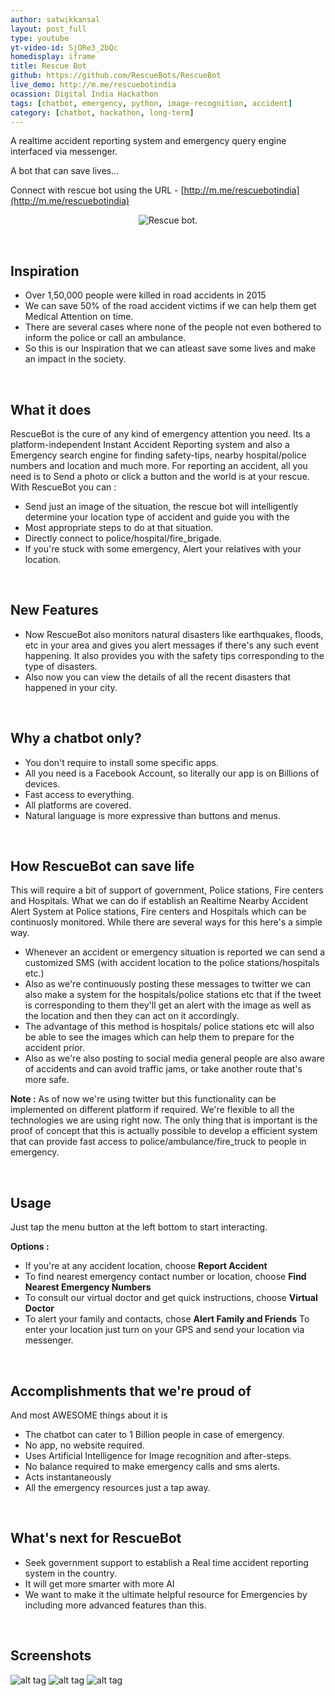 ```yaml
---
author: satwikkansal
layout: post_full
type: youtube
yt-video-id: SjORe3_2bQc
homedisplay: iframe
title: Rescue Bot
github: https://github.com/RescueBots/RescueBot
live_demo: http://m.me/rescuebotindia
ocassion: Digital India Hackathon
tags: [chatbot, emergency, python, image-recognition, accident]
category: [chatbot, hackathon, long-term]
---
```

A realtime accident reporting system and emergency query engine interfaced via messenger.

A bot that can save lives...

Connect with rescue bot using the URL - [http://m.me/rescuebotindia](http://m.me/rescuebotindia)

<p align="center">
  <img src="https://s4.postimg.org/673q66o8p/logo.png" alt="Rescue bot."/>
</p>

<br>

## Inspiration

- Over 1,50,000 people were killed in road accidents in 2015
- We can save 50% of the road accident victims if we can help them get Medical    Attention on time.
- There are several cases where none of the people not even bothered to inform the  police or call an ambulance.
- So this is our Inspiration that we can atleast save some lives and make an impact in the society.

<br>

## What it does
RescueBot is the cure of any kind of emergency attention you need. Its a platform-independent Instant Accident Reporting system and also a Emergency search engine for finding safety-tips, nearby hospital/police numbers and location and much more.
For reporting an accident, all you need is to Send a photo or click a button and the world is at your rescue.
With RescueBot you can :
- Send just an image of the situation, the rescue bot will intelligently determine your location type of accident and guide you with the
- Most appropriate steps to do at that situation.
- Directly connect to police/hospital/fire_brigade.
- If you're stuck with some emergency, Alert your relatives with your location.

<br>

## New Features
- Now RescueBot also monitors natural disasters like earthquakes, floods, etc in your area and gives you alert messages if there's any such event happening. It also provides you with the safety tips corresponding to the type of disasters.
- Also now you can view the details of all the recent disasters that happened in your city.

<br>

## Why a chatbot only?
- You don't require to install some specific apps.
- All you need is a Facebook Account, so literally our app is on Billions of devices.
- Fast access to everything.
- All platforms are covered.
- Natural language is more expressive than buttons and menus.

<br>

## How RescueBot can save life
This will require a bit of support of government, Police stations, Fire centers and Hospitals. What we can do if establish an Realtime Nearby Accident Alert System at Police stations, Fire centers and Hospitals which can be continuosly monitored. While there are several ways for this here's a simple way.
- Whenever an accident or emergency situation is reported we can send a customized SMS (with accident location to the police stations/hospitals etc.)
- Also as we're continuously posting these messages to twitter we can also make a system for the hospitals/police stations etc that if the tweet is corresponding to them they'll get an alert with the image as well as the location and then they can act on it accordingly. 
- The advantage of this method is hospitals/ police stations etc will also be able to see the images which can help them to prepare for the accident prior. 
- Also as we're also posting to social media general people are also aware of accidents and can avoid traffic jams, or take another route that's more safe.

**Note :** As of now we're using twitter but this functionality can be implemented on different platform if required. We're flexible to all the technologies we are using right now. The only thing that is important is the proof of concept that this is actually possible to develop a efficient system that can provide fast access to police/ambulance/fire_truck to people in emergency.

<br>

## Usage
Just tap the menu button at the left bottom to start interacting.

**Options :**
- If you're at any accident location, choose **Report Accident**
- To find nearest emergency contact number or location, choose **Find Nearest Emergency Numbers**
- To consult our virtual doctor and get quick instructions, choose **Virtual Doctor**
- To alert your family and contacts, chose **Alert Family and Friends**
To enter your location just turn on your GPS and send your location via messenger.

<br>

## Accomplishments that we're proud of
And most AWESOME things about it is
- The chatbot can cater to 1 Billion people in case of emergency.
- No app, no website required.
- Uses Artificial Intelligence for Image recognition and after-steps.
- No balance required to make emergency calls and sms alerts.
- Acts instantaneously
- All the emergency resources just a tap away.


<br>

## What's next for RescueBot
- Seek government support to establish a Real time accident reporting system in the country.
- It will get more smarter with more AI
- We want to make it the ultimate helpful resource for Emergencies by including more advanced features than this.

<br>

## Screenshots
![alt tag](https://s4.postimg.org/yy0jw8u2h/screen1.png)
![alt tag](https://s4.postimg.org/57dfah92x/screen2.png)
![alt tag](https://s4.postimg.org/5b78qqek9/smartmockups.png)


